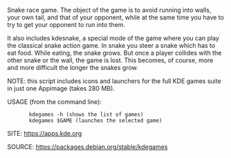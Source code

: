 
 Snake race game. The object of the game is to avoid running 
 into walls, your own tail, and that of your opponent, while 
 at the same time you have to try to get your opponent to 
 run into them.
 
 It also includes kdesnake, a special mode of the game where 
 you can play the classical snake action game. In snake you 
 steer a snake which has to eat food. While eating, the snake 
 grows. But once a player collides with the other snake or 
 the wall, the game is lost. This becomes, of course, more 
 and more difficult the longer the snakes grow.  
 
 NOTE: this script includes icons and launchers for the 
 full KDE games suite in just one Appimage (takes 280 MB).
 
 USAGE (from the command line):
 
           kdegames -h (shows the list of games)
           kdegames $GAME (launches the selected game)
           
 SITE: https://apps.kde.org

 SOURCE: https://packages.debian.org/stable/kdegames
